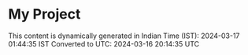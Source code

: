 # My Project

This content is dynamically generated in Indian Time (IST): 2024-03-17 01:44:35 IST
Converted to UTC: 2024-03-16 20:14:35 UTC
